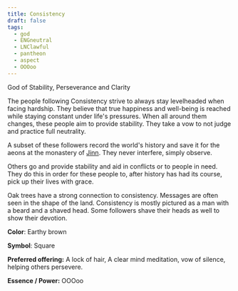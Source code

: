 ```yaml
---
title: Consistency
draft: false
tags:
  - god
  - ENGneutral
  - LNClawful
  - pantheon
  - aspect
  - OOOoo
---
```

God of Stability, Perseverance and Clarity

The people following Consistency strive to always stay levelheaded when facing hardship. They believe that true happiness and well-being is reached while staying constant under life's pressures.  When all around them changes, these people aim to provide stability. They take a vow to not judge and practice full neutrality.

A subset of these followers record the world's history and save it for the aeons at the monastery of [Jinn](../Confederation%20of%20Cernia/Tonk%20Lake%20Area/L_Jinn%20Monastery). They never interfere, simply observe. 

Others go and provide stability and aid in conflicts or to people in need. They do this in order for these people to, after history has had its course, pick up their lives with grace.

Oak trees have a strong connection to consistency. Messages are often seen in the shape of the land. 
Consistency is mostly pictured as a man with a beard and a shaved head. Some followers shave their heads as well to show their devotion. 

**Color**: Earthy brown

**Symbol**: Square

**Preferred offering:** A lock of hair, A clear mind meditation, vow of silence, helping others persevere.

**Essence / Power:** OOOoo
